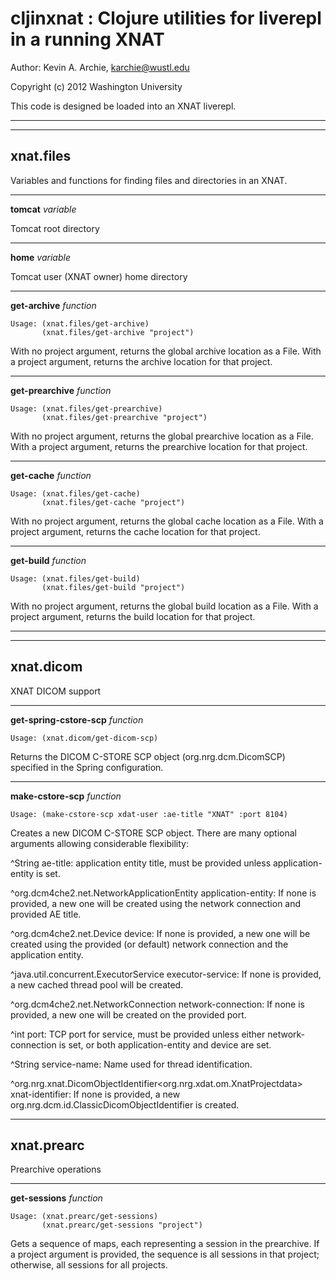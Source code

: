 cljinxnat : Clojure utilities for liverepl in a running XNAT
============================================================

Author: Kevin A. Archie, <karchie@wustl.edu>

Copyright (c) 2012 Washington University

This code is designed be loaded into an XNAT liverepl.

***
***

## xnat.files

Variables and functions for finding files and directories in an XNAT.


***

__tomcat__
_variable_

Tomcat root directory

***

__home__
_variable_

Tomcat user (XNAT owner) home directory

***

__get-archive__
_function_

    Usage: (xnat.files/get-archive)
       	   (xnat.files/get-archive "project")

With no project argument, returns the global archive location as a File.
With a project argument, returns the archive location for that project.

***

__get-prearchive__
_function_

    Usage: (xnat.files/get-prearchive)
       	   (xnat.files/get-prearchive "project")

With no project argument, returns the global prearchive location as a File.
With a project argument, returns the prearchive location for that project.

***

__get-cache__
_function_

    Usage: (xnat.files/get-cache)
       	   (xnat.files/get-cache "project")

With no project argument, returns the global cache location as a File.
With a project argument, returns the cache location for that project.

***

__get-build__
_function_

    Usage: (xnat.files/get-build)
       	   (xnat.files/get-build "project")

With no project argument, returns the global build location as a File.
With a project argument, returns the build location for that project.

***
***

## xnat.dicom

XNAT DICOM support

***

__get-spring-cstore-scp__
_function_

    Usage: (xnat.dicom/get-dicom-scp)

Returns the DICOM C-STORE SCP object (org.nrg.dcm.DicomSCP) specified
in the Spring configuration.

***

__make-cstore-scp__
_function_

    Usage: (make-cstore-scp xdat-user :ae-title "XNAT" :port 8104)

Creates a new DICOM C-STORE SCP object. There are many optional
arguments allowing considerable flexibility:

^String ae-title:
application entity title, must be provided unless application-entity
is set.

^org.dcm4che2.net.NetworkApplicationEntity application-entity:
If none is provided, a new one will be created using the network
connection and provided AE title.

^org.dcm4che2.net.Device device:
If none is provided, a new one will be created using the provided (or
default) network connection and the application entity.

^java.util.concurrent.ExecutorService executor-service:
If none is provided, a new cached thread pool will be created.

^org.dcm4che2.net.NetworkConnection network-connection:
If none is provided, a new one will be created on the provided port.

^int port:
TCP port for service, must be provided unless either
network-connection is set, or both application-entity and device are
set.

^String service-name:
Name used for thread identification.

^org.nrg.xnat.DicomObjectIdentifier<org.nrg.xdat.om.XnatProjectdata>
 xnat-identifier:
If none is provided, a new org.nrg.dcm.id.ClassicDicomObjectIdentifier
is created.

***

## xnat.prearc

Prearchive operations

***

__get-sessions__
_function_

    Usage: (xnat.prearc/get-sessions)
           (xnat.prearc/get-sessions "project")

Gets a sequence of maps, each representing a session in the
prearchive. If a project argument is provided, the sequence is all
sessions in that project; otherwise, all sessions for all projects.
